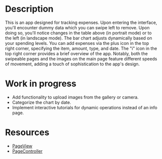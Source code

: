 # Description
This is an app designed for tracking expenses. Upon entering the interface, you'll encounter dummy data which you can swipe left to remove. Upon doing so, you'll notice changes in the table above (in portrait mode) or to the left (in landscape mode). The bar chart adjusts dynamically based on your spending levels. You can add expenses via the plus icon in the top right corner, specifying the item, amount, type, and date. The "i" icon in the top right corner provides a brief overview of the app. Notably, both the swipeable pages and the images on the main page feature different speeds of movement, adding a touch of sophistication to the app's design.

# Work in progress

- Add functionality to upload images from the gallery or camera.
- Categorize the chart by date.
- Implement interactive tutorials for dynamic operations instead of an info page.


# Resources

- [PageView](https://api.flutter.dev/flutter/widgets/PageView-class.html)
- [PageController](https://api.flutter.dev/flutter/painting/TextStyle-class.html)

